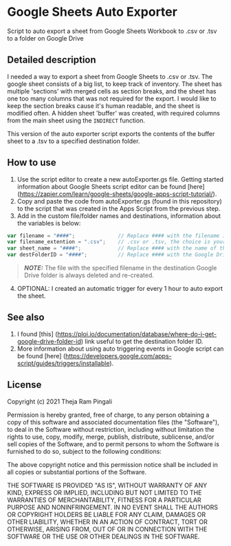 # Google Sheets Auto Exporter
Script to auto export a sheet from Google Sheets Workbook to .csv or .tsv to a folder on Google Drive

## Detailed description
I needed a way to export a sheet from Google Sheets to .csv or .tsv. The google sheet consists of a big list, to keep track of inventory. The sheet has multiple 'sections' with merged cells as section breaks, and the sheet has one too many columns that was not required for the export. I would like to keep the section breaks cause it's human readable, and the sheet is modified often. A hidden sheet 'buffer' was created, with required columns from the main sheet using the `INDIRECT` function.

This version of the auto exporter script exports the contents of the buffer sheet to a .tsv to a specified destination folder.

## How to use
1. Use the script editor to create a new autoExporter.gs file. Getting started information about Google Sheets script editor can be found [here] (https://zapier.com/learn/google-sheets/google-apps-script-tutorial/).
2. Copy and paste the code from autoExporter.gs (found in this repository) to the script that was created in the Apps Script from the previous step.
3. Add in the custom file/folder names and destinations, information about the variables is below:

```javascript
var filename = "####";              // Replace #### with the filename in destination folder to which data is exported to
var filename_extention = ".csv";    // .csv or .tsv, the choice is yours.
var sheet_name = "####";            // Replace #### with the name of the sheet to export to .csv or .tsv
var destFolderID = "####";          // Replace #### with the Google Drive folder ID
```

> **_NOTE:_**  The file with the specified filename in the destination Google Drive folder is always deleted and re-created.

4. OPTIONAL: I created an automatic trigger for every 1 hour to auto export the sheet.

## See also
1. I found [this] (https://ploi.io/documentation/database/where-do-i-get-google-drive-folder-id) link useful to get the destination folder ID.
2. More information about using auto triggering events in Google script can be found [here] (https://developers.google.com/apps-script/guides/triggers/installable).


## License

Copyright (c) 2021 Theja Ram Pingali

Permission is hereby granted, free of charge, to any person obtaining a copy
of this software and associated documentation files (the "Software"), to deal
in the Software without restriction, including without limitation the rights
to use, copy, modify, merge, publish, distribute, sublicense, and/or sell
copies of the Software, and to permit persons to whom the Software is
furnished to do so, subject to the following conditions:

The above copyright notice and this permission notice shall be included in all
copies or substantial portions of the Software.

THE SOFTWARE IS PROVIDED "AS IS", WITHOUT WARRANTY OF ANY KIND, EXPRESS OR
IMPLIED, INCLUDING BUT NOT LIMITED TO THE WARRANTIES OF MERCHANTABILITY,
FITNESS FOR A PARTICULAR PURPOSE AND NONINFRINGEMENT. IN NO EVENT SHALL THE
AUTHORS OR COPYRIGHT HOLDERS BE LIABLE FOR ANY CLAIM, DAMAGES OR OTHER
LIABILITY, WHETHER IN AN ACTION OF CONTRACT, TORT OR OTHERWISE, ARISING FROM,
OUT OF OR IN CONNECTION WITH THE SOFTWARE OR THE USE OR OTHER DEALINGS IN THE
SOFTWARE.

